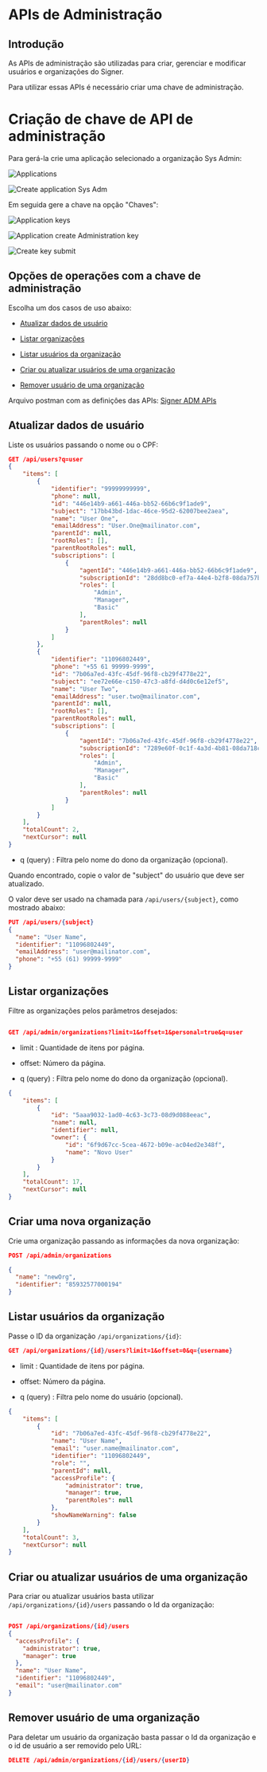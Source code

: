 # APIs de Administração

## Introdução
As APIs de administração são utilizadas para criar, gerenciar e modificar usuários e organizações do Signer.

Para utilizar essas APIs é necessário criar uma chave de administração.

# Criação de chave de API de administração


Para gerá-la crie uma aplicação selecionado a organização Sys Admin:

![Applications](../images/applications.png)

![Create application Sys Adm](../images/create-application-adm.png)

Em seguida gere a chave na opção "Chaves":

![Application keys](../images/application-keys.png)

![Application create Administration key](../images/application-keys-add.png)

![Create key submit](../images/create-key.png)


## Opções de operações com a chave de administração

Escolha um dos casos de uso abaixo:

* [Atualizar dados de usuário](#atualizar-dados-de-usuário)

*  [Listar organizações](#listar-organizações)

* [Listar usuários da organização](#listar-usuários-da-organização)

* [Criar ou atualizar usuários de uma organização](#criar-ou-atualizar-usuários-de-uma-organização)

* [Remover usuário de uma organização](#remover-usuário-de-uma-organização)

Arquivo postman com as definiçôes das APIs: [Signer ADM APIs](../files/Signer_ADM-3.postman_collection.json)
## Atualizar dados de usuário

Liste os usuários passando o nome ou o CPF:
```json
GET /api/users?q=user
{
    "items": [
        {
            "identifier": "99999999999",
            "phone": null,
            "id": "446e14b9-a661-446a-bb52-66b6c9f1ade9",
            "subject": "17bb43bd-1dac-46ce-95d2-62007bee2aea",
            "name": "User One",
            "emailAddress": "User.One@mailinator.com",
            "parentId": null,
            "rootRoles": [],
            "parentRootRoles": null,
            "subscriptions": [
                {
                    "agentId": "446e14b9-a661-446a-bb52-66b6c9f1ade9",
                    "subscriptionId": "28dd8bc0-ef7a-44e4-b2f8-08da757b7cf1",
                    "roles": [
                        "Admin",
                        "Manager",
                        "Basic"
                    ],
                    "parentRoles": null
                }
            ]
        },
        {
            "identifier": "11096802449",
            "phone": "+55 61 99999-9999",
            "id": "7b06a7ed-43fc-45df-96f8-cb29f4778e22",
            "subject": "ee72e66e-c150-47c3-a8fd-d4d0c6e12ef5",
            "name": "User Two",
            "emailAddress": "user.two@mailinator.com",
            "parentId": null,
            "rootRoles": [],
            "parentRootRoles": null,
            "subscriptions": [
                {
                    "agentId": "7b06a7ed-43fc-45df-96f8-cb29f4778e22",
                    "subscriptionId": "7289e60f-0c1f-4a3d-4b81-08da718c9ef3",
                    "roles": [
                        "Admin",
                        "Manager",
                        "Basic"
                    ],
                    "parentRoles": null
                }
            ]
        }
    ],
    "totalCount": 2,
    "nextCursor": null
}

```
* q (query) : Filtra pelo nome do dono da organização (opcional).

Quando encontrado, copie o valor de "subject" do usuário que deve ser atualizado.


O valor deve ser usado na chamada para `/api/users/{subject}`, como mostrado abaixo:

```json
PUT /api/users/{subject}
{
  "name": "User Name",
  "identifier": "11096802449",
  "emailAddress": "user@mailinator.com",
  "phone": "+55 (61) 99999-9999"
}

```

## Listar organizações

Filtre as organizações pelos parâmetros desejados:

```json

GET /api/admin/organizations?limit=1&offset=1&personal=true&q=user

```
* limit : Quantidade de itens por página.

* offset: Número da página.

* q (query) : Filtra pelo nome do dono da organização (opcional).

```json
{
    "items": [
        {
            "id": "5aaa9032-1ad0-4c63-3c73-08d9d088eeac",
            "name": null,
            "identifier": null,
            "owner": {
                "id": "6f9d67cc-5cea-4672-b09e-ac04ed2e348f",
                "name": "Novo User"
            }
        }
    ],
    "totalCount": 17,
    "nextCursor": null
}
```

## Criar uma nova organização
Crie uma organização passando as informações da nova organização:
```json
POST /api/admin/organizations

{
  "name": "newOrg",
  "identifier": "85932577000194"
}
```

## Listar usuários da organização

 Passe o ID da organização `/api/organizations/{id}`:


```json
GET /api/organizations/{id}/users?limit=1&offset=0&q={username}
```
* limit : Quantidade de itens por página.

* offset: Número da página.

* q (query) : Filtra pelo nome do usuário (opcional).

```json
{
    "items": [
        {
            "id": "7b06a7ed-43fc-45df-96f8-cb29f4778e22",
            "name": "User Name",
            "email": "user.name@mailinator.com",
            "identifier": "11096802449",
            "role": "",
            "parentId": null,
            "accessProfile": {
                "administrator": true,
                "manager": true,
                "parentRoles": null
            },
            "showNameWarning": false
        }
    ],
    "totalCount": 3,
    "nextCursor": null
}
```

## Criar ou atualizar usuários de uma organização

Para criar ou atualizar usuários basta utilizar `/api/organizations/{id}/users` passando o Id da organização:

```json

POST /api/organizations/{id}/users
{
  "accessProfile": {
    "administrator": true,
    "manager": true
  },
  "name": "User Name",
  "identifier": "11096802449",
  "email": "user@mailinator.com"
}
```

## Remover usuário de uma organização

Para deletar um usuário da organização basta passar o Id da organização e o id de usuário a ser removido pelo URL:
```json
DELETE /api/admin/organizations/{id}/users/{userID}
```

